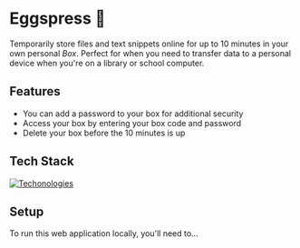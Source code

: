 <h1> Eggspress 🐣 </h1>

Temporarily store files and text snippets online for up to 10 minutes in your own personal _Box_. Perfect for when you need to transfer data to a personal device when you're on a library or school computer.

## Features

- You can add a password to your box for additional security
- Access your box by entering your box code and password
- Delete your box before the 10 minutes is up

## Tech Stack

[![Techonologies](https://skillicons.dev/icons?i=dotnet,postgres,azure,react,tailwindcss)](https://skillicons.dev)

## Setup

To run this web application locally, you'll need to...

